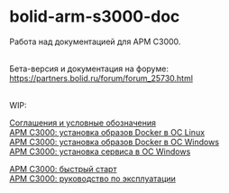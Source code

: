 # bolid-arm-s3000-doc

Работа над документацией для АРМ С3000.
<br />
<br />



Бета-версия и документация на форуме:
<br />
https://partners.bolid.ru/forum/forum_25730.html
<br />
<br />



WIP:
<br />

[Соглашения и условные обозначения](conventions.md)
<br />
[АРМ С3000: установка образов Docker в ОС Linux](docker-linux.md)
<br />
[АРМ С3000: установка образов Docker в ОС Windows](docker-windows.md)
<br />
[АРМ С3000: установка сервиса в ОС Windows](win.md)

[АРМ С3000: быстрый старт](quick-start.md)
<br />
[АРМ С3000: руководство по эксплуатации](users-guide.md)


